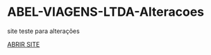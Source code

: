 # ABEL-VIAGENS-LTDA-Alteracoes
 site teste para alterações

<a href="https://leonardobruchez.github.io/ABEL-VIAGENS-LTDA-Alteracoes/index.html"> ABRIR SITE
